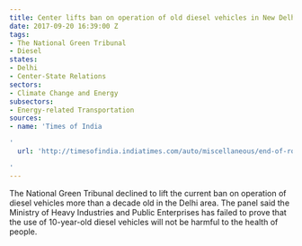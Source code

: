 ```yaml
---
title: Center lifts ban on operation of old diesel vehicles in New Delhi
date: 2017-09-20 16:39:00 Z
tags:
- The National Green Tribunal
- Diesel
states:
- Delhi
- Center-State Relations
sectors:
- Climate Change and Energy
subsectors:
- Energy-related Transportation
sources:
- name: 'Times of India

'
  url: 'http://timesofindia.indiatimes.com/auto/miscellaneous/end-of-road-for-10-yr-old-diesel-cars-ngt-refuses-to-lift-ban/articleshow/60515628.cms

'
---
```


The National Green Tribunal declined to lift the current ban on operation of diesel vehicles more than a decade old in the Delhi area. The panel said the Ministry of Heavy Industries and Public Enterprises has failed to prove that the use of 10-year-old diesel vehicles will not be harmful to the health of people.
